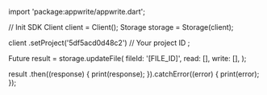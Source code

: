 import 'package:appwrite/appwrite.dart';

// Init SDK
Client client = Client();
Storage storage = Storage(client);

client
    .setProject('5df5acd0d48c2') // Your project ID
;

Future result = storage.updateFile(
    fileId: '[FILE_ID]',
    read: [],
    write: [],
);

result
  .then((response) {
    print(response);
  }).catchError((error) {
    print(error);
  });
